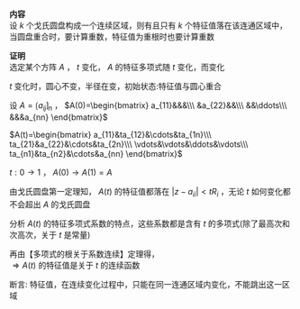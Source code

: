 **内容**  
设 $k$ 个戈氏圆盘构成一个连续区域，则有且只有 $k$ 个特征值落在该连通区域中，当圆盘重合时，要计算重数，特征值为重根时也要计算重数  
  
**证明**  
选定某个方阵 $A$ ， $t$ 变化， $A$ 的特征多项式随 $t$ 变化，而变化  
  
 $t$ 变化时，圆心不变，半径在变，初始状态:特征值与圆心重合  
  
设 $A=\lgroup a_{ij}\rgroup_{n}$ ， $A(0)=\begin{bmatrix}  
a_{11}&&&\\\  
&a_{22}&&\\\  
&&\ddots\\\  
&&&a_{nn}  
\end{bmatrix}$   
  
 $A(t)=\begin{bmatrix}  
a_{11}&ta_{12}&\cdots&ta_{1n}\\\  
ta_{21}&a_{22}&\cdots&ta_{2n}\\\  
\vdots&\vdots&\ddots&\vdots\\\  
ta_{n1}&ta_{n2}&\cdots&a_{nn}  
\end{bmatrix}$   
  
 $t:0\to1$ ， $A(0)\to A(1)=A$   
  
由戈氏圆盘第一定理知， $A(t)$ 的特征值都落在 $|z-a_{ii}|<tR_i$ ，无论 $t$ 如何变化都不会超出 $A$ 的戈氏圆盘  
  
分析 $A(t)$ 的特征多项式系数的特点，这些系数都是含有 $t$ 的多项式(除了最高次和次高次，关于 $t$ 是常量)  
  
再由【多项式的根关于系数连续】定理得，  
 $\Rightarrow A(t)$ 的特征值是关于 $t$ 的连续函数  
  
断言: 特征值，在连续变化过程中，只能在同一连通区域内变化，不能跳出这一区域  
